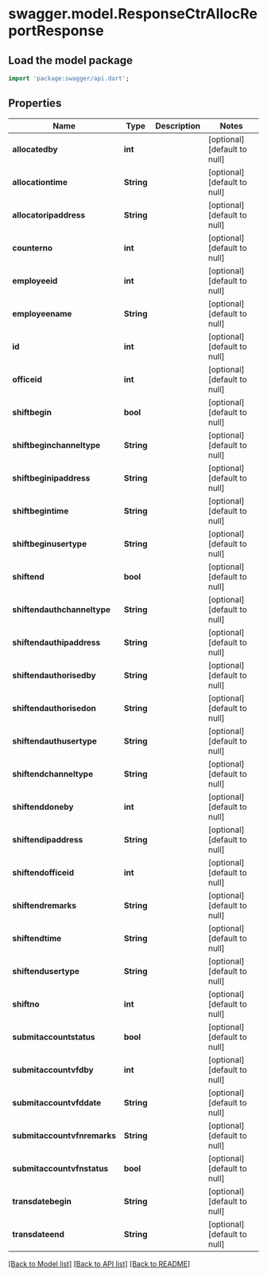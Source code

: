 # swagger.model.ResponseCtrAllocReportResponse

## Load the model package
```dart
import 'package:swagger/api.dart';
```

## Properties
Name | Type | Description | Notes
------------ | ------------- | ------------- | -------------
**allocatedby** | **int** |  | [optional] [default to null]
**allocationtime** | **String** |  | [optional] [default to null]
**allocatoripaddress** | **String** |  | [optional] [default to null]
**counterno** | **int** |  | [optional] [default to null]
**employeeid** | **int** |  | [optional] [default to null]
**employeename** | **String** |  | [optional] [default to null]
**id** | **int** |  | [optional] [default to null]
**officeid** | **int** |  | [optional] [default to null]
**shiftbegin** | **bool** |  | [optional] [default to null]
**shiftbeginchanneltype** | **String** |  | [optional] [default to null]
**shiftbeginipaddress** | **String** |  | [optional] [default to null]
**shiftbegintime** | **String** |  | [optional] [default to null]
**shiftbeginusertype** | **String** |  | [optional] [default to null]
**shiftend** | **bool** |  | [optional] [default to null]
**shiftendauthchanneltype** | **String** |  | [optional] [default to null]
**shiftendauthipaddress** | **String** |  | [optional] [default to null]
**shiftendauthorisedby** | **String** |  | [optional] [default to null]
**shiftendauthorisedon** | **String** |  | [optional] [default to null]
**shiftendauthusertype** | **String** |  | [optional] [default to null]
**shiftendchanneltype** | **String** |  | [optional] [default to null]
**shiftenddoneby** | **int** |  | [optional] [default to null]
**shiftendipaddress** | **String** |  | [optional] [default to null]
**shiftendofficeid** | **int** |  | [optional] [default to null]
**shiftendremarks** | **String** |  | [optional] [default to null]
**shiftendtime** | **String** |  | [optional] [default to null]
**shiftendusertype** | **String** |  | [optional] [default to null]
**shiftno** | **int** |  | [optional] [default to null]
**submitaccountstatus** | **bool** |  | [optional] [default to null]
**submitaccountvfdby** | **int** |  | [optional] [default to null]
**submitaccountvfddate** | **String** |  | [optional] [default to null]
**submitaccountvfnremarks** | **String** |  | [optional] [default to null]
**submitaccountvfnstatus** | **bool** |  | [optional] [default to null]
**transdatebegin** | **String** |  | [optional] [default to null]
**transdateend** | **String** |  | [optional] [default to null]

[[Back to Model list]](../README.md#documentation-for-models) [[Back to API list]](../README.md#documentation-for-api-endpoints) [[Back to README]](../README.md)

